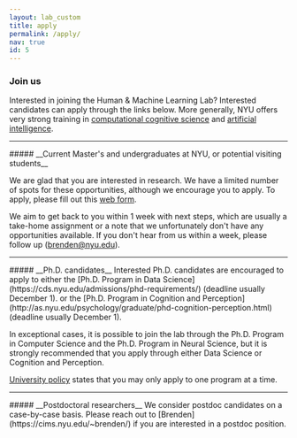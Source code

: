```yaml
---
layout: lab_custom
title: apply
permalink: /apply/
nav: true
id: 5
---
```

### __Join us__

Interested in joining the Human & Machine Learning Lab? Interested candidates can apply through the links below. More generally, NYU offers very strong training in [computational cognitive science](https://gureckislab.org/cogsci.html#/) and [artificial intelligence](https://wp.nyu.edu/cilvr/).

<hr class='invis'>
##### __Current Master's and undergraduates at NYU, or potential visiting students__

We are glad that you are interested in research. We have a limited number of spots for these opportunities, although we encourage you to apply. To apply, please fill out this [web form](https://forms.gle/XjDdgBHbk1VfBcSe7). 

We aim to get back to you within 1 week with next steps, which are usually a take-home assignment or a note that we unfortunately don't have any opportunities available. If you don't hear from us within a week, please follow up (brenden@nyu.edu).

<hr class='invis'>
##### __Ph.D. candidates__
Interested Ph.D. candidates are encouraged to apply to either the 
[Ph.D. Program in Data Science](https://cds.nyu.edu/admissions/phd-requirements/) (deadline usually December 1). 
or the [Ph.D. Program in Cognition and Perception](http://as.nyu.edu/psychology/graduate/phd-cognition-perception.html) (deadline usually  December 1).

In exceptional cases, it is possible to join the lab through the Ph.D. Program in Computer Science and the Ph.D. Program in Neural Science, but it is strongly recommended that you apply through either Data Science or Cognition and Perception.

[University policy](http://gsas.nyu.edu/admissions/gsas-application-resource-center/nyu-gsas-general-application-policies.html#3) states that you may only apply to one program at a time.

<hr class='invis'>
##### __Postdoctoral researchers__
We consider postdoc candidates on a case-by-case basis. Please reach out to [Brenden](https://cims.nyu.edu/~brenden/) if you are interested in a postdoc position.
